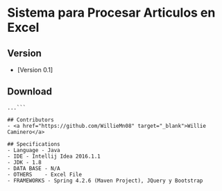 
Sistema para Procesar Articulos en Excel
======

## Version
* [Version 0.1]

## Download
```$ git clone https://github.com/WillieMn08/WorkingWithExcel.git
...```

## Contributors
- <a href="https://github.com/WillieMn08" target="_blank">Willie Caminero</a>

## Specifications
- Language - Java
- IDE - Intellij Idea 2016.1.1
- JDK - 1.8
- DATA BASE - N/A
- OTHERS    - Excel File
- FRAMEWORKS - Spring 4.2.6 (Maven Project), JQuery y Bootstrap

